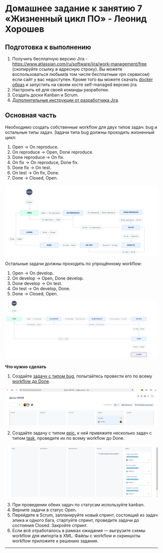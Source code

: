 # Домашнее задание к занятию 7 «Жизненный цикл ПО» - Леонид Хорошев

## Подготовка к выполнению

1. Получить бесплатную версию Jira - https://www.atlassian.com/ru/software/jira/work-management/free (скопируйте ссылку в адресную строку). Вы можете воспользоваться любым(в том числе бесплатным vpn сервисом) если сайт у вас недоступен. Кроме того вы можете скачать [docker образ](https://hub.docker.com/r/atlassian/jira-software/#) и запустить на своем хосте self-managed версию jira.
2. Настроить её для своей команды разработки.
3. Создать доски Kanban и Scrum.
4. [Дополнительные инструкции от разработчика Jira](https://support.atlassian.com/jira-cloud-administration/docs/import-and-export-issue-workflows/).

## Основная часть

Необходимо создать собственные workflow для двух типов задач: bug и остальные типы задач. Задачи типа bug должны проходить жизненный цикл:

1. Open -> On reproduce.
2. On reproduce -> Open, Done reproduce.
3. Done reproduce -> On fix.
4. On fix -> On reproduce, Done fix.
5. Done fix -> On test.
6. On test -> On fix, Done.
7. Done -> Closed, Open.

![Alt_text](https://github.com/LeonidKhoroshev/mnt-homeworks/blob/MNT-video/09-ci-01-intro/screenshots/jira1.png)

Остальные задачи должны проходить по упрощённому workflow:

1. Open -> On develop.
2. On develop -> Open, Done develop.
3. Done develop -> On test.
4. On test -> On develop, Done.
5. Done -> Closed, Open.

![Alt_text](https://github.com/LeonidKhoroshev/mnt-homeworks/blob/MNT-video/09-ci-01-intro/screenshots/jira2.png)

**Что нужно сделать**

1. Создайте [задачу с типом bug](https://khoroshevlv.atlassian.net/browse/H01KB-2?atlOrigin=eyJpIjoiZDRkYTRjZDliYzU5NDk1Zjg4NGE0M2E3MDZlODIzZjkiLCJwIjoiaiJ9), попытайтесь провести его по всему [workflow до Done](https://khoroshevlv.atlassian.net/jira/software/projects/H01KB/boards/1?atlOrigin=eyJpIjoiYjEzMTk1YmM2YjUxNDBlZTlmMjI5MTcyZDIyZTI1YmUiLCJwIjoiaiJ9).

![Alt_text](https://github.com/LeonidKhoroshev/mnt-homeworks/blob/MNT-video/09-ci-01-intro/screenshots/jira3.png)

2. Создайте задачу с типом [epic](https://khoroshevlv.atlassian.net/browse/H01KB11-1), к ней привяжите несколько задач с типом [task](https://khoroshevlv.atlassian.net/browse/H01KB11-2), проведите их по всему workflow до Done.

![Alt_text](https://github.com/LeonidKhoroshev/mnt-homeworks/blob/MNT-video/09-ci-01-intro/screenshots/jira4.png)

3. При проведении обеих задач по статусам используйте kanban. 
4. Верните задачи в статус Open.
5. Перейдите в Scrum, запланируйте новый спринт, состоящий из задач эпика и одного бага, стартуйте спринт, проведите задачи до состояния Closed. Закройте спринт.
6. Если всё отработалось в рамках ожидания — выгрузите схемы workflow для импорта в XML. Файлы с workflow и скриншоты workflow приложите к решению задания.

---
